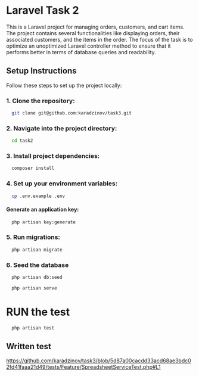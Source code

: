 # Laravel Task 2

This is a Laravel project for managing orders, customers, and cart items. The project contains several functionalities like displaying orders, their associated customers, and the items in the order. The focus of the task is to optimize an unoptimized Laravel controller method to ensure that it performs better in terms of database queries and readability.

## Setup Instructions

Follow these steps to set up the project locally:

### 1. Clone the repository:
```bash
  git clone git@github.com:karadzinov/task3.git
```
### 2. Navigate into the project directory:
```bash
  cd task2
```
### 3. Install project dependencies:
```bash
  composer install
```
### 4. Set up your environment variables:
```bash
  cp .env.example .env
```
#### Generate an application key:
```bash
  php artisan key:generate
```
### 5. Run migrations:
```bash
  php artisan migrate
```
### 6. Seed the database 
```bash
  php artisan db:seed
```
```bash
  php artisan serve
```
# RUN the test

```bash
  php artisan test
```

## Written test
https://github.com/karadzinov/task3/blob/5d87a00cacdd33acd68ae3bdc02fd41faaa21d49/tests/Feature/SpreadsheetServiceTest.php#L1
